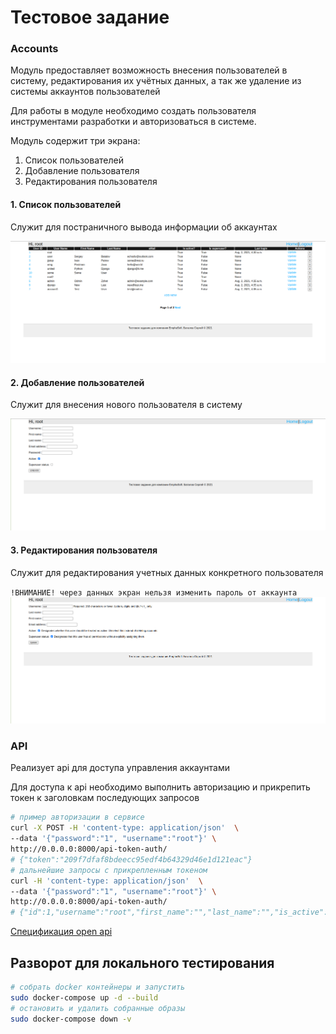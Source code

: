 # Тестовое задание
### Accounts
Модуль предоставляет возможность внесения пользователей в систему, редактирования их учётных данных,
а так же удаление из системы аккаунтов пользователей

Для работы в модуле необходимо создать пользователя инструментами разработки
и авторизоваться в системе.

Модуль содержит три экрана:
1. Список пользователей
2. Добавление пользователя
3. Редактирования пользователя

#### 1. Список пользователей
Служит для постраничного вывода информации об аккаунтах

![display 1](./docs/img/display1.png)

#### 2. Добавление пользователей
Служит для внесения нового пользователя в систему

![display 2](./docs/img/display2.png)

#### 3. Редактирования пользователя
Служит для редактирования учетных данных конкретного пользователя

`!ВНИМАНИЕ! через данных экран нельзя изменить пароль от аккаунта`
![display 3](./docs/img/display3.png)
### API
Реализует api для доступа управления аккаунтами

Для доступа к api необходимо выполнить авторизацию и прикрепить токен к заголовкам последующих запросов
```bash
# пример авторизации в сервисе
curl -X POST -H 'content-type: application/json'  \
--data '{"password":"1", "username":"root"}' \
http://0.0.0.0:8000/api-token-auth/
# {"token":"209f7dfaf8bdeecc95edf4b64329d46e1d121eac"}
# дальнейшие запросы с прикрепленным токеном
curl -H 'content-type: application/json'  \
--data '{"password":"1", "username":"root"}' \ 
http://0.0.0.0:8000/api-token-auth/
# {"id":1,"username":"root","first_name":"","last_name":"","is_active":true,"last_login":"2021-08-02T04:30:52.913668Z","is_superuser":true}
```
[Спецификация open api](./docs/openapi-schema.yaml)


## Разворот для локального тестирования
```bash
# собрать docker контейнеры и запустить
sudo docker-compose up -d --build
# остановить и удалить собранные образы
sudo docker-compose down -v
```